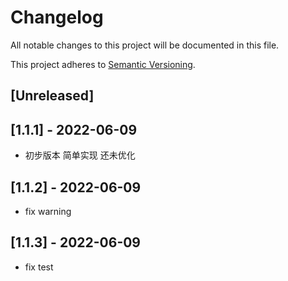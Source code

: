 # Changelog

All notable changes to this project will be documented in this file.

This project adheres to [Semantic Versioning](https://semver.org).

<!--
Note: In this file, do not use the hard wrap in the middle of a sentence for compatibility with GitHub comment style markdown rendering.
-->

## [Unreleased]

## [1.1.1] - 2022-06-09

- 初步版本 简单实现 还未优化

## [1.1.2] - 2022-06-09

- fix warning 
## [1.1.3] - 2022-06-09

- fix test
